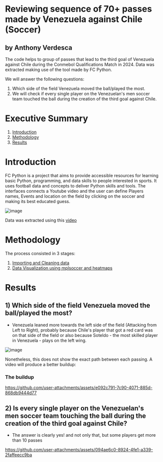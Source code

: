# Reviewing sequence of 70+ passes made by Venezuela against Chile (Soccer)
## by Anthony Verdesca

The code helps to group of passes that lead to the third goal of Venezuela against Chile during the Conmebol Qualifications Match in 2024. 
Data was extracted making use of the tool made by FC Python.

We will answer the following questions:

1) Which side of the field Venezuela moved the ball/played the most.
2) We will check if every single player on the Venezuelan's men soccer team touched the ball during the creation of the third goal against Chile.

# Executive Summary
1. [Introduction](https://github.com/DatafromtheBleachers/ProjectVenezuelaChile/edit/main/README.md#introduction)
2. [Methodology](https://github.com/DatafromtheBleachers/ProjectVenezuelaChile/edit/main/README.md#methodology)
3. [Results](https://github.com/DatafromtheBleachers/ProjectVenezuelaChile/edit/main/README.md#results)

# Introduction
FC Python is a project that aims to provide accessible resources for learning basic Python, programming, and data skills to people interested in sports. It uses football data and concepts to deliver Python skills and tools.
The interfaces connects a Youtube video and the user can define Players names, Events and location on the field by clicking on the soccer and making its best educated guess.

![image](https://github.com/user-attachments/assets/5284855a-2e7f-4583-a2df-32f4dac810f7)

Data was extracted using this [video](https://youtu.be/7dBx-xTlrl4)

# Methodology

The process consisted in 3 stages:
1) [Importing and Cleaning data](https://github.com/DatafromtheBleachers/ProjectVenezuelaChile/blob/main/Code/Project_VenezuelavsChile-Cleaning-Data.ipynb)
2) [Data Visualization using mplsoccer and heatmaps](https://github.com/DatafromtheBleachers/Understat/blob/main/Project-Understat.ipynb)

# Results

## 1) Which side of the field Venezuela moved the ball/played the most? ##

- Venezuela leaned more towards the left side of the field (Attacking from Left to Right), probably because Chile's player that got a red card was on that side of the field or also because Soteldo - the most skilled player in Venezuela - plays on the left wing. 

![image](https://github.com/user-attachments/assets/b92f5b75-9229-45f7-a54e-e92cd5f062eb)

Nonetheless, this does not show the exact path between each passing. A video will produce a better buildup: 

### The buildup  ###
https://github.com/user-attachments/assets/e092c791-7c90-4071-885d-868db9444d77

## 2) Is every single player on the Venezuelan's men soccer team touching the ball during the creation of the third goal against Chile?

- The answer is clearly yes! and not only that, but some players get more than 10 passes

https://github.com/user-attachments/assets/094ae6c0-8924-4fe1-a339-2faffeecc9ba



